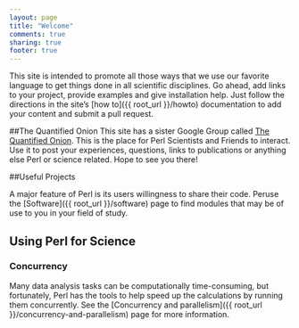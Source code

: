 ```yaml
---
layout: page
title: "Welcome"
comments: true
sharing: true
footer: true
---
```


This site is intended to promote all those ways that we use our favorite language to get things done in all scientific disciplines. Go ahead, add links to your project, provide examples and give installation help. Just follow the directions in the site’s [how to]({{ root_url }}/howto) documentation to add your content and submit a pull request.

##The Quantified Onion
This site has a sister Google Group called <a href="https://groups.google.com/forum/#!forum/the-quantified-onion" target="_blank">The Quantified Onion</a>. This is the place for Perl Scientists and Friends to interact. Use it to post your experiences, questions, links to publications or anything else Perl or science related. Hope to see you there!

##Useful Projects

A major feature of Perl is its users willingness to share their code. Peruse the [Software]({{ root_url }}/software) page to find modules that may be of use to you in your field of study.

## Using Perl for Science

### Concurrency

Many data analysis tasks can be computationally time-consuming, but
fortunately, Perl has the tools to help speed up the calculations by running
them concurrently. See the
[Concurrency and parallelism]({{ root_url }}/concurrency-and-parallelism) page
for more information.


